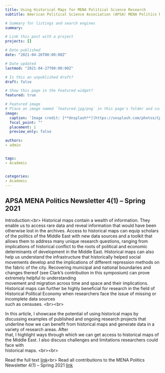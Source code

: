 ```yaml
---
title: Using Historical Maps for MENA Political Science Research
subtitle: American Political Science Association (APSA) MENA Politics Newsletter

# Summary for listings and search engines
summary: 

# Link this post with a project
projects: []

# Date published
date: "2021-04-26T00:00:00Z"

# Date updated
lastmod: "2021-04-27T00:00:00Z"

# Is this an unpublished draft?
draft: false

# Show this page in the Featured widget?
featured: true

# Featured image
# Place an image named `featured.jpg/png` in this page's folder and customize its options here.
image:
  caption: 'Image credit: [**Unsplash**](https://unsplash.com/photos/CpkOjOcXdUY)'
  focal_point: ""
  placement: 1
  preview_only: false

authors:
- admin


tags:
- Academic


categories:
- Academic
---
```


## APSA MENA Politics Newsletter 4(1) – Spring 2021
Introduction:<br\>
Historical	maps	contain	a	wealth	of	information.	They	enable	us	to	access	rare	data and	reveal	information that	would	have	been	otherwise	lost in the archives.	Access	to	historical	maps	can	equip	scholars	of	the	politics	of	the	Middle	East	with	new	data sources	and	a	toolkit	that	allows	them	to	address	many	unique	research	questions, ranging	from	implications	of	historical	conflict	to	the	roots	of	political	and	economic determinants	of	development	in	the	Middle	East.	Historical	maps	can	also	help	us understand	 the	infrastructure	 that	 historically	 helped	 social	movements	 develop	and	 the	 implications	 of	 different	 repression	 methods	 on	 the	 fabric	 of	 the	 city.	Recovering	 municipal	 and	 national	 boundaries	 and	 changes	 thereof (see Clark’s	contribution	 in	 this	 symposium)	 can	 prove	 extremely	 helpful	 to	 understanding	
movement	and	migration	across	 time	and	space	and	 their	implications.	Historical	maps	can	further	be	highly	beneficial	for	research	in	the	field	of Historical	Political	Economy	when	 researchers	 face	 the	issue	 of	missing	 or	incomplete	 data	 sources	
such	as	censuses.	<br\><br\>

In	 this	 article,	 I	 showcase	 the	 potential	 of	 using	 historical	 maps	 by	 discussing	
examples	 of	published	and	 ongoing	 research	projects	 that	underline	how	we	can	
benefit	from	historical	maps	and	generate data in	a	variety	of	research	areas.	After	
that,	 I	 highlight	ways	 through	 which we	 can	 get	 access	 to	 historical	maps	 of the	
Middle	East.	 I	also	discuss	challenges	and	limitations	researchers	could	 face	with	
historical	maps. <br\><br\>

Read the full text [link](https://apsamena.org/wp-content/uploads/2021/04/10.-Elshehawy_finalcorrections-FINAL.pdf)<br\>
Read all contributions to the MENA Politics Newsletter 4(1) – Spring 2021 [link](https://apsamena.org/mena-politics-newsletter-41-spring-2021/)


